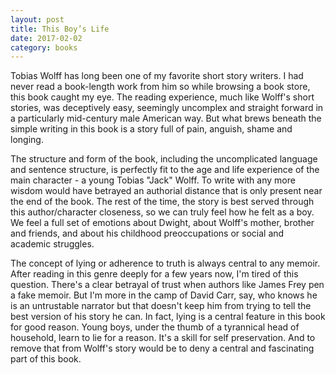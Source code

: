 ```yaml
---
layout: post
title: This Boy’s Life 
date: 2017-02-02
category: books
---
```


Tobias Wolff has long been one of my favorite short story writers. I had never read a book-length work from him so while browsing a book store, this book caught my eye. The reading experience, much like Wolff's short stories, was deceptively easy, seemingly uncomplex and straight forward in a particularly mid-century male American way. But what brews beneath the simple writing in this book is a story full of pain, anguish, shame and longing. 

The structure and form of the book, including the uncomplicated language and sentence structure, is perfectly fit to the age and life experience of the main character - a young Tobias "Jack" Wolff. To write with any more wisdom would have betrayed an authorial distance that is only present near the end of the book. The rest of the time, the story is best served through this author/character closeness, so we can truly feel how he felt as a boy. We feel a full set of emotions about Dwight, about Wolff's mother, brother and friends, and about his childhood preoccupations or social and academic struggles. 

The concept of lying or adherence to truth is always central to any memoir. After reading in this genre deeply for a few years now, I'm tired of this question. There's a clear betrayal of trust when authors like James Frey pen a fake memoir. But I'm more in the camp of David Carr, say, who knows he is an untrustable narrator but that doesn't keep him from trying to tell the best version of his story he can. In fact, lying is a central feature in this book for good reason. Young boys, under the thumb of a tyrannical head of household, learn to lie for a reason. It's a skill for self preservation. And to remove that from Wolff's story would be to deny a central and fascinating part of this book.